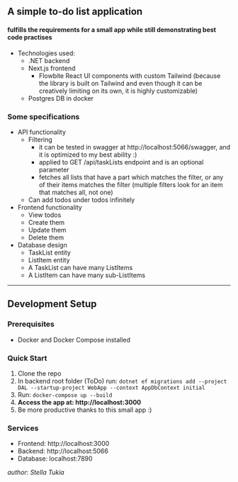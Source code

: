 ## A simple to-do list application
#### fulfills the requirements for a small app while still demonstrating best code practises
- Technologies used: 
  - .NET backend
  - Next.js frontend
    - Flowbite React UI components with custom Tailwind (because the library is built on Tailwind and even though it can be creatively limiting on its own, it is highly customizable)
  - Postgres DB in docker

### Some specifications 
- API functionality
  - Filtering
    - it can be tested in swagger at http://localhost:5066/swagger, and it is optimized to my best ability :)
    - applied to GET /api/taskLists endpoint and is an optional parameter
    - fetches all lists that have a part which matches the filter, or any of their items matches the filter (multiple filters look for an item that matches all, not one)
  - Can add todos under todos infinitely
- Frontend functionality 
  - View todos
  - Create them
  - Update them
  - Delete them
- Database design
  - TaskList entity
  - ListItem entity
  - A TaskList can have many ListItems 
  - A ListItem can have many sub-ListItems
---
## Development Setup

### Prerequisites
- Docker and Docker Compose installed

### Quick Start
1. Clone the repo
2. In backend root folder (ToDo) run: `dotnet ef migrations add --project DAL --startup-project WebApp --context AppDbContext initial`
3. Run: `docker-compose up --build`
4. **Access the app at: http://localhost:3000**
5. Be more productive thanks to this small app :)

### Services
- Frontend: http://localhost:3000
- Backend: http://localhost:5066
- Database: localhost:7890

_author: Stella Tukia_
